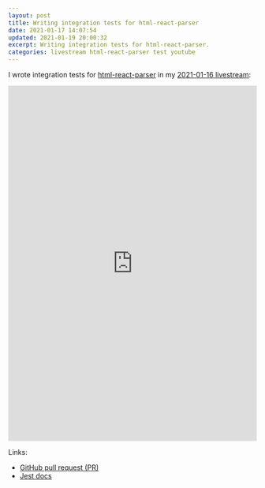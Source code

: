 ```yaml
---
layout: post
title: Writing integration tests for html-react-parser
date: 2021-01-17 14:07:54
updated: 2021-01-19 20:00:32
excerpt: Writing integration tests for html-react-parser.
categories: livestream html-react-parser test youtube
---
```


I wrote integration tests for [html-react-parser](https://b.remarkabl.org/html-react-parser) in my [2021-01-16 livestream](https://youtu.be/LvTgogWlRe0?list=PLVgOtoUBG2mdLpj6qT5DXfg5_pGPTDrJZ):

<iframe width="100%" height="720" src="https://www.youtube.com/embed/LvTgogWlRe0?list=PLVgOtoUBG2mdLpj6qT5DXfg5_pGPTDrJZ" frameborder="0" allow="accelerometer; autoplay; clipboard-write; encrypted-media; gyroscope; picture-in-picture" allowfullscreen></iframe>

Links:

- [GitHub pull request (PR)](https://github.com/remarkablemark/html-react-parser/pull/212)
- [Jest docs](https://jestjs.io/)
